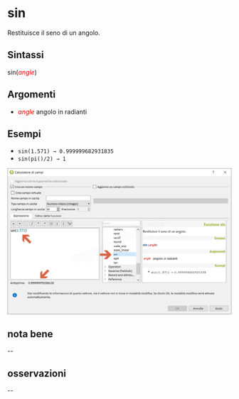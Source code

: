 # sin

Restituisce il seno di un angolo.

## Sintassi

sin(_<span style="color:red;">angle</span>_)

## Argomenti

* _<span style="color:red;">angle</span>_ angolo in radianti

## Esempi

* `sin(1.571) → 0.999999682931835`
* `sin(pi()/2) → 1`

![](../../img/matematica/sin/sin1.png)

## nota bene

--

## osservazioni

--
